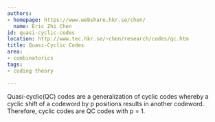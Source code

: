 ```yaml
---
authors:
- homepage: https://www.webshare.hkr.se/chen/
  name: Eric Zhi Chen
id: quasi-cyclic-codes
location: http://www.tec.hkr.se/~chen/research/codes/qc.htm
title: Quasi-Cyclic Codes
area:
- combinatorics
tags:
- coding theory

---
```


Quasi-cyclic(QC) codes are a generalization of cyclic codes whereby a cyclic shift of a codeword by p positions results in another codeword.  Therefore, cyclic codes are QC codes with p = 1.